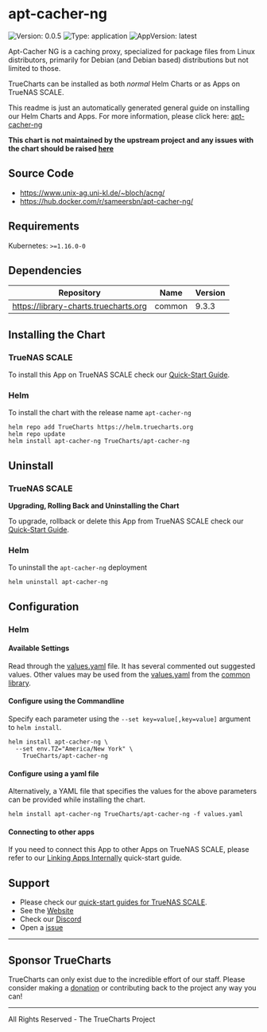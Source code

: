 # apt-cacher-ng

![Version: 0.0.5](https://img.shields.io/badge/Version-0.0.5-informational?style=flat-square) ![Type: application](https://img.shields.io/badge/Type-application-informational?style=flat-square) ![AppVersion: latest](https://img.shields.io/badge/AppVersion-latest-informational?style=flat-square)

Apt-Cacher NG is a caching proxy, specialized for package files from Linux distributors, primarily for Debian (and Debian based) distributions but not limited to those.

TrueCharts can be installed as both *normal* Helm Charts or as Apps on TrueNAS SCALE.

This readme is just an automatically generated general guide on installing our Helm Charts and Apps.
For more information, please click here: [apt-cacher-ng](https://truecharts.org/charts/stable/apt-cacher-ng)

**This chart is not maintained by the upstream project and any issues with the chart should be raised [here](https://github.com/truecharts/apps/issues/new/choose)**

## Source Code

* <https://www.unix-ag.uni-kl.de/~bloch/acng/>
* <https://hub.docker.com/r/sameersbn/apt-cacher-ng/>

## Requirements

Kubernetes: `>=1.16.0-0`

## Dependencies

| Repository | Name | Version |
|------------|------|---------|
| https://library-charts.truecharts.org | common | 9.3.3 |

## Installing the Chart

### TrueNAS SCALE

To install this App on TrueNAS SCALE check our [Quick-Start Guide](https://truecharts.org/manual/Quick-Start%20Guides/02-Installing-an-App/).

### Helm

To install the chart with the release name `apt-cacher-ng`

```console
helm repo add TrueCharts https://helm.truecharts.org
helm repo update
helm install apt-cacher-ng TrueCharts/apt-cacher-ng
```

## Uninstall

### TrueNAS SCALE

**Upgrading, Rolling Back and Uninstalling the Chart**

To upgrade, rollback or delete this App from TrueNAS SCALE check our [Quick-Start Guide](https://truecharts.org/manual/Quick-Start%20Guides/04-Upgrade-rollback-delete-an-App/).

### Helm

To uninstall the `apt-cacher-ng` deployment

```console
helm uninstall apt-cacher-ng
```

## Configuration

### Helm

#### Available Settings

Read through the [values.yaml](./values.yaml) file. It has several commented out suggested values.
Other values may be used from the [values.yaml](https://github.com/truecharts/library-charts/tree/main/charts/stable/common/values.yaml) from the [common library](https://github.com/k8s-at-home/library-charts/tree/main/charts/stable/common).

#### Configure using the Commandline

Specify each parameter using the `--set key=value[,key=value]` argument to `helm install`.

```console
helm install apt-cacher-ng \
  --set env.TZ="America/New York" \
    TrueCharts/apt-cacher-ng
```

#### Configure using a yaml file

Alternatively, a YAML file that specifies the values for the above parameters can be provided while installing the chart.

```console
helm install apt-cacher-ng TrueCharts/apt-cacher-ng -f values.yaml
```

#### Connecting to other apps

If you need to connect this App to other Apps on TrueNAS SCALE, please refer to our [Linking Apps Internally](https://truecharts.org/manual/Quick-Start%20Guides/06-linking-apps/) quick-start guide.

## Support

- Please check our [quick-start guides for TrueNAS SCALE](https://truecharts.org/docs/manual/SCALE%20Apps/Quick-Start%20Guides/Important-MUST-READ).
- See the [Website](https://truecharts.org)
- Check our [Discord](https://discord.gg/tVsPTHWTtr)
- Open a [issue](https://github.com/truecharts/apps/issues/new/choose)

---

## Sponsor TrueCharts

TrueCharts can only exist due to the incredible effort of our staff.
Please consider making a [donation](https://truecharts.org/docs/about/sponsor) or contributing back to the project any way you can!

---

All Rights Reserved - The TrueCharts Project

